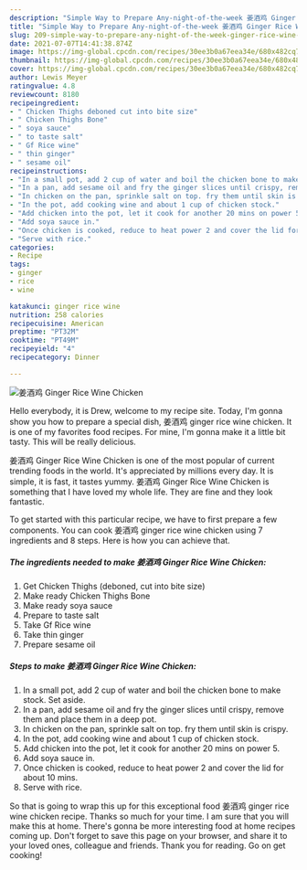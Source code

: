 ```yaml
---
description: "Simple Way to Prepare Any-night-of-the-week 姜酒鸡 Ginger Rice Wine Chicken"
title: "Simple Way to Prepare Any-night-of-the-week 姜酒鸡 Ginger Rice Wine Chicken"
slug: 209-simple-way-to-prepare-any-night-of-the-week-ginger-rice-wine-chicken
date: 2021-07-07T14:41:38.874Z
image: https://img-global.cpcdn.com/recipes/30ee3b0a67eea34e/680x482cq70/姜酒鸡-ginger-rice-wine-chicken-recipe-main-photo.jpg
thumbnail: https://img-global.cpcdn.com/recipes/30ee3b0a67eea34e/680x482cq70/姜酒鸡-ginger-rice-wine-chicken-recipe-main-photo.jpg
cover: https://img-global.cpcdn.com/recipes/30ee3b0a67eea34e/680x482cq70/姜酒鸡-ginger-rice-wine-chicken-recipe-main-photo.jpg
author: Lewis Meyer
ratingvalue: 4.8
reviewcount: 8180
recipeingredient:
- " Chicken Thighs deboned cut into bite size"
- " Chicken Thighs Bone"
- " soya sauce"
- " to taste salt"
- " Gf Rice wine"
- " thin ginger"
- " sesame oil"
recipeinstructions:
- "In a small pot, add 2 cup of water and boil the chicken bone to make stock. Set aside."
- "In a pan, add sesame oil and fry the ginger slices until crispy, remove them and place them in a deep pot."
- "In chicken on the pan, sprinkle salt on top. fry them until skin is crispy."
- "In the pot, add cooking wine and about 1 cup of chicken stock."
- "Add chicken into the pot, let it cook for another 20 mins on power 5."
- "Add soya sauce in."
- "Once chicken is cooked, reduce to heat power 2 and cover the lid for about 10 mins."
- "Serve with rice."
categories:
- Recipe
tags:
- ginger
- rice
- wine

katakunci: ginger rice wine 
nutrition: 258 calories
recipecuisine: American
preptime: "PT32M"
cooktime: "PT49M"
recipeyield: "4"
recipecategory: Dinner

---
```



![姜酒鸡 Ginger Rice Wine Chicken](https://img-global.cpcdn.com/recipes/30ee3b0a67eea34e/680x482cq70/姜酒鸡-ginger-rice-wine-chicken-recipe-main-photo.jpg)

Hello everybody, it is Drew, welcome to my recipe site. Today, I'm gonna show you how to prepare a special dish, 姜酒鸡 ginger rice wine chicken. It is one of my favorites food recipes. For mine, I'm gonna make it a little bit tasty. This will be really delicious.

姜酒鸡 Ginger Rice Wine Chicken is one of the most popular of current trending foods in the world. It's appreciated by millions every day. It is simple, it is fast, it tastes yummy. 姜酒鸡 Ginger Rice Wine Chicken is something that I have loved my whole life. They are fine and they look fantastic.




To get started with this particular recipe, we have to first prepare a few components. You can cook 姜酒鸡 ginger rice wine chicken using 7 ingredients and 8 steps. Here is how you can achieve that.

<!--inarticleads1-->

##### The ingredients needed to make 姜酒鸡 Ginger Rice Wine Chicken:

1. Get  Chicken Thighs (deboned, cut into bite size)
1. Make ready  Chicken Thighs Bone
1. Make ready  soya sauce
1. Prepare  to taste salt
1. Take  Gf Rice wine
1. Take  thin ginger
1. Prepare  sesame oil




<!--inarticleads2-->

##### Steps to make 姜酒鸡 Ginger Rice Wine Chicken:

1. In a small pot, add 2 cup of water and boil the chicken bone to make stock. Set aside.
1. In a pan, add sesame oil and fry the ginger slices until crispy, remove them and place them in a deep pot.
1. In chicken on the pan, sprinkle salt on top. fry them until skin is crispy.
1. In the pot, add cooking wine and about 1 cup of chicken stock.
1. Add chicken into the pot, let it cook for another 20 mins on power 5.
1. Add soya sauce in.
1. Once chicken is cooked, reduce to heat power 2 and cover the lid for about 10 mins.
1. Serve with rice.




So that is going to wrap this up for this exceptional food 姜酒鸡 ginger rice wine chicken recipe. Thanks so much for your time. I am sure that you will make this at home. There's gonna be more interesting food at home recipes coming up. Don't forget to save this page on your browser, and share it to your loved ones, colleague and friends. Thank you for reading. Go on get cooking!
